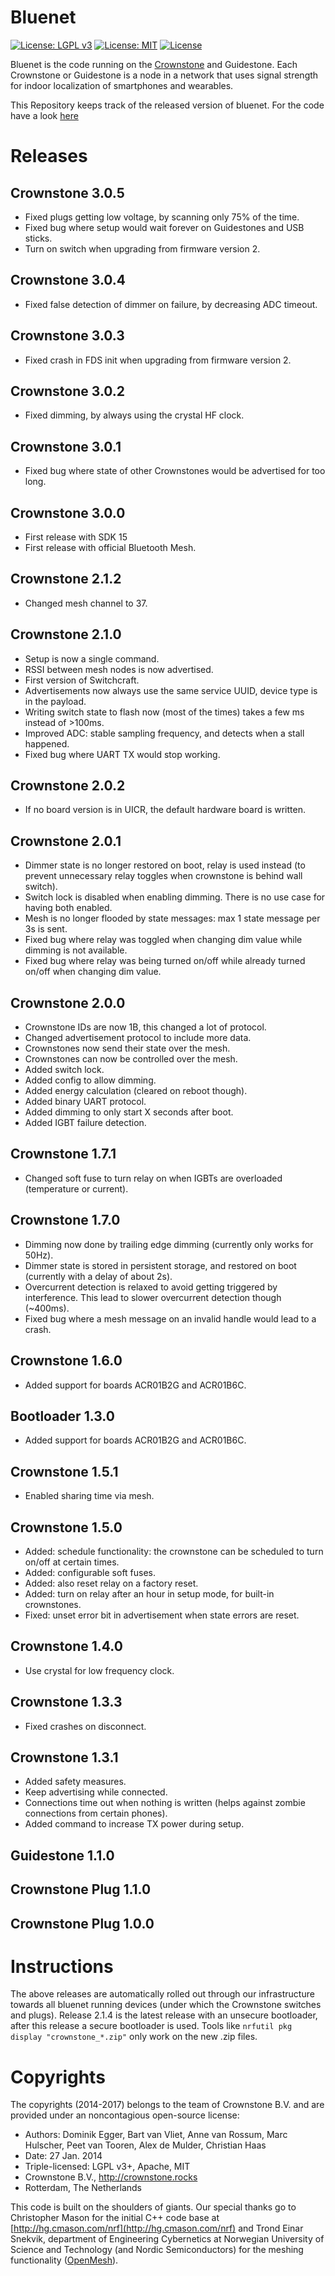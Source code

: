 # Bluenet

[![License: LGPL v3](https://img.shields.io/badge/License-LGPL%20v3-blue.svg)](http://www.gnu.org/licenses/lgpl-3.0)
[![License: MIT](https://img.shields.io/badge/License-MIT-yellow.svg)](https://opensource.org/licenses/MIT)
[![License](https://img.shields.io/badge/License-Apache%202.0-blue.svg)](https://opensource.org/licenses/Apache-2.0)

Bluenet is the code running on the [Crownstone](http://crownstone.rocks) and Guidestone. Each Crownstone or Guidestone is a node in a network that uses signal strength for indoor localization of smartphones and wearables.

This Repository keeps track of the released version of bluenet. For the code have a look [here](https://github.com/crownstone/bluenet)

# Releases

## Crownstone 3.0.5
- Fixed plugs getting low voltage, by scanning only 75% of the time.
- Fixed bug where setup would wait forever on Guidestones and USB sticks.
- Turn on switch when upgrading from firmware version 2.

## Crownstone 3.0.4
- Fixed false detection of dimmer on failure, by decreasing ADC timeout.

## Crownstone 3.0.3
- Fixed crash in FDS init when upgrading from firmware version 2.

## Crownstone 3.0.2
- Fixed dimming, by always using the crystal HF clock.

## Crownstone 3.0.1
- Fixed bug where state of other Crownstones would be advertised for too long.

## Crownstone 3.0.0
- First release with SDK 15
- First release with official Bluetooth Mesh.

## Crownstone 2.1.2
- Changed mesh channel to 37.

## Crownstone 2.1.0
- Setup is now a single command.
- RSSI between mesh nodes is now advertised.
- First version of Switchcraft.
- Advertisements now always use the same service UUID, device type is in the payload.
- Writing switch state to flash now (most of the times) takes a few ms instead of >100ms.
- Improved ADC: stable sampling frequency, and detects when a stall happened.
- Fixed bug where UART TX would stop working.

## Crownstone 2.0.2
- If no board version is in UICR, the default hardware board is written.

## Crownstone 2.0.1
- Dimmer state is no longer restored on boot, relay is used instead (to prevent unnecessary relay toggles when crownstone is behind wall switch).
- Switch lock is disabled when enabling dimming. There is no use case for having both enabled.
- Mesh is no longer flooded by state messages: max 1 state message per 3s is sent.
- Fixed bug where relay was toggled when changing dim value while dimming is not available.
- Fixed bug where relay was being turned on/off while already turned on/off when changing dim value.

## Crownstone 2.0.0
- Crownstone IDs are now 1B, this changed a lot of protocol.
- Changed advertisement protocol to include more data.
- Crownstones now send their state over the mesh.
- Crownstones can now be controlled over the mesh.
- Added switch lock.
- Added config to allow dimming.
- Added energy calculation (cleared on reboot though).
- Added binary UART protocol.
- Added dimming to only start X seconds after boot.
- Added IGBT failure detection.

## Crownstone 1.7.1
- Changed soft fuse to turn relay on when IGBTs are overloaded (temperature or current).

## Crownstone 1.7.0
- Dimming now done by trailing edge dimming (currently only works for 50Hz).
- Dimmer state is stored in persistent storage, and restored on boot (currently with a delay of about 2s).
- Overcurrent detection is relaxed to avoid getting triggered by interference. This lead to slower overcurrent detection though (~400ms).
- Fixed bug where a mesh message on an invalid handle would lead to a crash.

## Crownstone 1.6.0
- Added support for boards ACR01B2G and ACR01B6C.

## Bootloader 1.3.0
- Added support for boards ACR01B2G and ACR01B6C.

## Crownstone 1.5.1
- Enabled sharing time via mesh.

## Crownstone 1.5.0
- Added: schedule functionality: the crownstone can be scheduled to turn on/off at certain times.
- Added: configurable soft fuses.
- Added: also reset relay on a factory reset.
- Added: turn on relay after an hour in setup mode, for built-in crownstones.
- Fixed: unset error bit in advertisement when state errors are reset.

## Crownstone 1.4.0
- Use crystal for low frequency clock.

## Crownstone 1.3.3
- Fixed crashes on disconnect.

## Crownstone 1.3.1
- Added safety measures.
- Keep advertising while connected.
- Connections time out when nothing is written (helps against zombie connections from certain phones).
- Added command to increase TX power during setup.

## Guidestone 1.1.0

## Crownstone Plug 1.1.0

## Crownstone Plug 1.0.0

# Instructions

The above releases are automatically rolled out through our infrastructure towards all bluenet running devices (under which the Crownstone switches and plugs). Release 2.1.4 is the latest release with an unsecure bootloader, after this release a secure bootloader is used. Tools like `nrfutil pkg display "crownstone_*.zip"` only work on the new .zip files.

# Copyrights

The copyrights (2014-2017) belongs to the team of Crownstone B.V. and are provided under an noncontagious open-source license:

* Authors: Dominik Egger, Bart van Vliet, Anne van Rossum, Marc Hulscher, Peet van Tooren, Alex de Mulder, Christian Haas
* Date: 27 Jan. 2014
* Triple-licensed: LGPL v3+, Apache, MIT
* Crownstone B.V., http://crownstone.rocks
* Rotterdam, The Netherlands

This code is built on the shoulders of giants. Our special thanks go to Christopher Mason for the initial C++ code base at [http://hg.cmason.com/nrf](http://hg.cmason.com/nrf) and Trond Einar Snekvik, department of Engineering Cybernetics at Norwegian University of Science and Technology (and Nordic Semiconductors) for the meshing functionality ([OpenMesh](https://github.com/NordicSemiconductor/nRF51-ble-bcast-mesh)).
